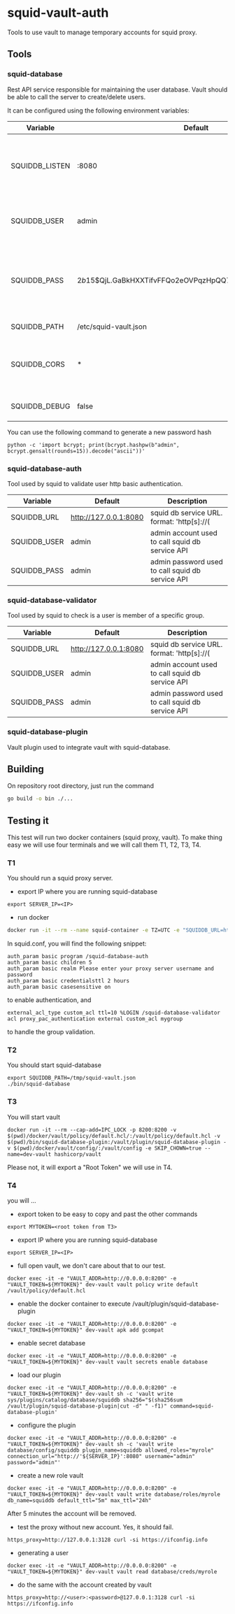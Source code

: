 # squid-vault-auth

Tools to use vault to manage temporary accounts for squid proxy.

## Tools

### squid-database

Rest API service responsible for maintaining the user database.
Vault should be able to call the server to create/delete users.

It can be configured using the following environment variables:

| Variable | Default | Description |
|--- | --- | --- |
| SQUIDDB_LISTEN | :8080 | IP and port used by squid db service. format: '[<ip>]:<port>'. default: ':8080' |
| SQUIDDB_USER | admin | admin account used to call squid db service API |
| SQUIDDB_PASS | $2b$15$QjL.GaBkHXXTifvFFQo2eOVPqzHpQQ7y/axXslpylNACTpeCYR.t6 | admin password used to call squid db service API. The default is a has for 'admin' |
| SQUIDDB_PATH | /etc/squid-vault.json | squid db file path |
| SQUIDDB_CORS | * | configure Access-Control-Allow-Origin header |
| SQUIDDB_DEBUG | false | activate debug mode |

You can use the following command to generate a new password hash
```
python -c 'import bcrypt; print(bcrypt.hashpw(b"admin", bcrypt.gensalt(rounds=15)).decode("ascii"))'
```

### squid-database-auth

Tool used by squid to validate user http basic authentication.

| Variable | Default | Description |
|--- | --- | --- |
| SQUIDDB_URL | http://127.0.0.1:8080 | squid db service URL. format: 'http[s]://(<fqdn>|<ip>)[:<port>]' |
| SQUIDDB_USER | admin | admin account used to call squid db service API |
| SQUIDDB_PASS | admin | admin password used to call squid db service API |

### squid-database-validator

Tool used by squid to check is a user is member of a specific group.

| Variable | Default | Description |
|--- | --- | --- |
| SQUIDDB_URL | http://127.0.0.1:8080 | squid db service URL. format: 'http[s]://(<fqdn>|<ip>)[:<port>]' |
| SQUIDDB_USER | admin | admin account used to call squid db service API |
| SQUIDDB_PASS | admin | admin password used to call squid db service API |


### squid-database-plugin

Vault plugin used to integrate vault with squid-database.


## Building

On repository root directory, just run the command

```bash
go build -o bin ./...
```

## Testing it

This test will run two docker containers (squid proxy, vault). To make thing easy we will use four terminals and we will call them T1, T2, T3, T4.

### T1
You should run a squid proxy server.

- export IP where you are running squid-database
```
export SERVER_IP=<IP>
```
- run docker
```bash
docker run -it --rm --name squid-container -e TZ=UTC -e "SQUIDDB_URL=http://192.168.102.62:8080" -p 3128:3128 -v $(pwd)/docker/squid/squid.conf:/etc/squid/squid.conf -v $(pwd)/bin/squid-database-auth:/app/squid-database-auth -v $(pwd)/bin/squid-database-validator:/app/squid-database-validator ubuntu/squid
```

In squid.conf, you will find the following snippet:
```
auth_param basic program /squid-database-auth
auth_param basic children 5
auth_param basic realm Please enter your proxy server username and password
auth_param basic credentialsttl 2 hours
auth_param basic casesensitive on
```
to enable authentication, and

```
external_acl_type custom_acl ttl=10 %LOGIN /squid-database-validator
acl proxy_pac_authentication external custom_acl mygroup
```
to handle the group validation.


### T2
You should start squid-database
```
export SQUIDDB_PATH=/tmp/squid-vault.json
./bin/squid-database
```

### T3
You will start vault
```
docker run -it --rm --cap-add=IPC_LOCK -p 8200:8200 -v $(pwd)/docker/vault/policy/default.hcl/:/vault/policy/default.hcl -v $(pwd)/bin/squid-database-plugin:/vault/plugin/squid-database-plugin -v $(pwd)/docker/vault/config/:/vault/config -e SKIP_CHOWN=true --name=dev-vault hashicorp/vault
```
Please not, it will export a "Root Token" we will use in T4.

### T4
you will ...

- export token to be easy to copy and past the other commands
```
export MYTOKEN=<root token from T3>
```

- export IP where you are running squid-database
```
export SERVER_IP=<IP>
```

- full open vault, we don't care about that to our test.
```
docker exec -it -e "VAULT_ADDR=http://0.0.0.0:8200" -e "VAULT_TOKEN=${MYTOKEN}" dev-vault vault policy write default /vault/policy/default.hcl
```
- enable the docker container to execute /vault/plugin/squid-database-plugin
```
docker exec -it -e "VAULT_ADDR=http://0.0.0.0:8200" -e "VAULT_TOKEN=${MYTOKEN}" dev-vault apk add gcompat
```

- enable secret database
```
docker exec -it -e "VAULT_ADDR=http://0.0.0.0:8200" -e "VAULT_TOKEN=${MYTOKEN}" dev-vault vault secrets enable database
```

- load our plugin
```
docker exec -it -e "VAULT_ADDR=http://0.0.0.0:8200" -e "VAULT_TOKEN=${MYTOKEN}" dev-vault sh -c 'vault write sys/plugins/catalog/database/squiddb sha256="$(sha256sum /vault/plugin/squid-database-plugin|cut -d" " -f1)" command=squid-database-plugin'
```

- configure the plugin
```
docker exec -it -e "VAULT_ADDR=http://0.0.0.0:8200" -e "VAULT_TOKEN=${MYTOKEN}" dev-vault sh -c 'vault write database/config/squiddb plugin_name=squiddb allowed_roles="myrole" connection_url="http://'${SERVER_IP}':8080" username="admin" password="admin"'
```

- create a new role vault
```
docker exec -it -e "VAULT_ADDR=http://0.0.0.0:8200" -e "VAULT_TOKEN=${MYTOKEN}" dev-vault vault write database/roles/myrole db_name=squiddb default_ttl="5m" max_ttl="24h"
```
After 5 minutes the account will be removed.

- test the proxy without new account. Yes, it should fail.
```
https_proxy=http://127.0.0.1:3128 curl -si https://ifconfig.info
```

- generating a user
```
docker exec -it -e "VAULT_ADDR=http://0.0.0.0:8200" -e "VAULT_TOKEN=${MYTOKEN}" dev-vault vault read database/creds/myrole
```

- do the same with the account created by vault
```
https_proxy=http://<user>:<password>@127.0.0.1:3128 curl -si https://ifconfig.info
```

